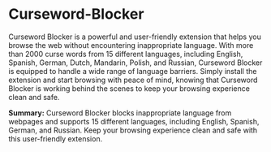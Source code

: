 # Curseword-Blocker
Curseword Blocker is a powerful and user-friendly extension that helps you browse the web without encountering inappropriate language. With more than 2000 curse words from 15 different languages, including English, Spanish, German, Dutch, Mandarin, Polish, and Russian, Curseword Blocker is equipped to handle a wide range of language barriers. Simply install the extension and start browsing with peace of mind, knowing that Curseword Blocker is working behind the scenes to keep your browsing experience clean and safe.

**Summary:**
Curseword Blocker blocks inappropriate language from webpages and supports 15 different languages, including English, Spanish, German, and Russian. Keep your browsing experience clean and safe with this user-friendly extension.
